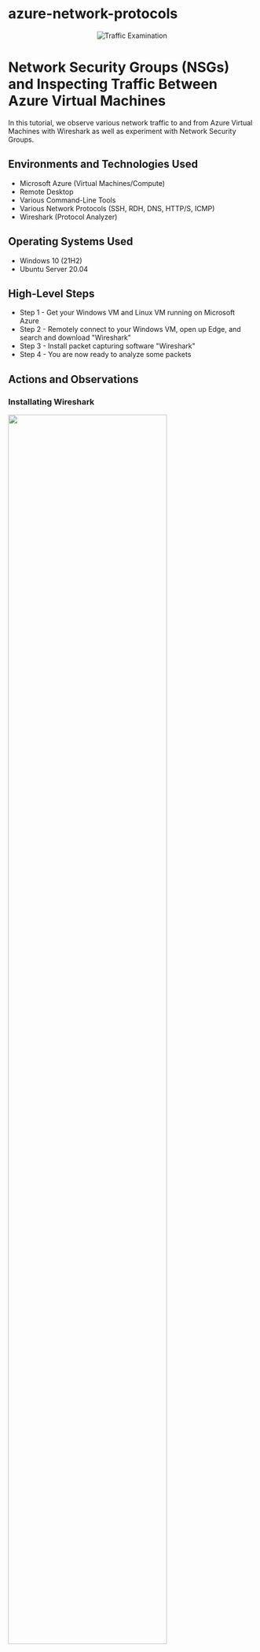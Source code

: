 # azure-network-protocols
<p align="center">
<img src="https://i.imgur.com/Ua7udoS.png" alt="Traffic Examination"/>
</p>



<h1>Network Security Groups (NSGs) and Inspecting Traffic Between Azure Virtual Machines</h1>
In this tutorial, we observe various network traffic to and from Azure Virtual Machines with Wireshark as well as experiment with Network Security Groups. <br />


<h2>Environments and Technologies Used</h2>


- Microsoft Azure (Virtual Machines/Compute)
- Remote Desktop
- Various Command-Line Tools
- Various Network Protocols (SSH, RDH, DNS, HTTP/S, ICMP)
- Wireshark (Protocol Analyzer)

<h2>Operating Systems Used </h2>

- Windows 10 (21H2)
- Ubuntu Server 20.04

<h2>High-Level Steps</h2>

- Step 1 - Get your Windows VM and Linux VM running on Microsoft Azure
- Step 2 - Remotely connect to your Windows VM, open up Edge, and search and download "Wireshark"
- Step 3 - Install packet capturing software "Wireshark"
- Step 4 - You are now ready to analyze some packets

<h2>Actions and Observations</h2>

<h3>Installating Wireshark</h3>

<p>
<img src="https://i.imgur.com/0245HNh.png" height="80%" width="80%"
</p>
<p>
Login to your Windows VM and open up "Microsoft Edge"
</p>
<br />

<p>
<img src="https://i.imgur.com/RMdFRJJ.png" height="60%" width="60%" 
</p>
<p>
From there, search up "Wireshark" Download this version of it.
</p>
<br />

<p>
<img src="https://i.imgur.com/5y0QMUZ.png" height="20%" width="20%" <p> <img src="https://i.imgur.com/kGZiea6.png" height="20%" width="20%" <p> <img src="https://i.imgur.com/Bx49QXR.png" height="20%" width="20%" <p> <img src="https://i.imgur.com/yLVMgw9.png" height="20%" width="20%" <p> <img src="https://i.imgur.com/If7a47q.png" height="20%" width="20%" <p> <img src="https://i.imgur.com/pjFmuYx.png" height="20%" width="20%" <p> <img src="https://i.imgur.com/RZzPgCh.png" height="20%" width="20%" <p> <img src="https://i.imgur.com/zFS7pyY.png" height="20%" width="20%"
</p>
<p>
Open the file and go through the installer.
</p>
<br />

<p>
<img src="https://i.imgur.com/V1m6cOS.png" height="20%" width="20%" <p> <img src="https://i.imgur.com/YFxKLTy.png" height="20%" width="20%" <p> <img src="https://i.imgur.com/8xU1XLZ.png" height="20%" width="20%" <p> <img src="https://i.imgur.com/xGXfbSO.png" height="20%" width="20%" <p> <img src="https://i.imgur.com/DR0ibkJ.png" height="20%" width="20%" <p> <img src="https://i.imgur.com/YG7vYF0.png" height="20%" width="20%" <p> <img src="https://i.imgur.com/V1m6cOS.png" height="20%" width="20%" <p>
</p>
<p>
Now, you'll be promtpted to install "Ncap". Go through the setup just like Wireshark.
</p>
<br />

<p>
<img src="https://i.imgur.com/snhWpOP.png" height="80%" width="80%" 
</p>
<p>
Wh
</p>
<br />

<p>
<img src="https://i.imgur.com/DJmEXEB.png" height="80%" width="80%" alt="Disk Sanitization Steps"/>
</p>
<p>
From there, search up "Wireshark" Download this version of it.
</p>
<br />
